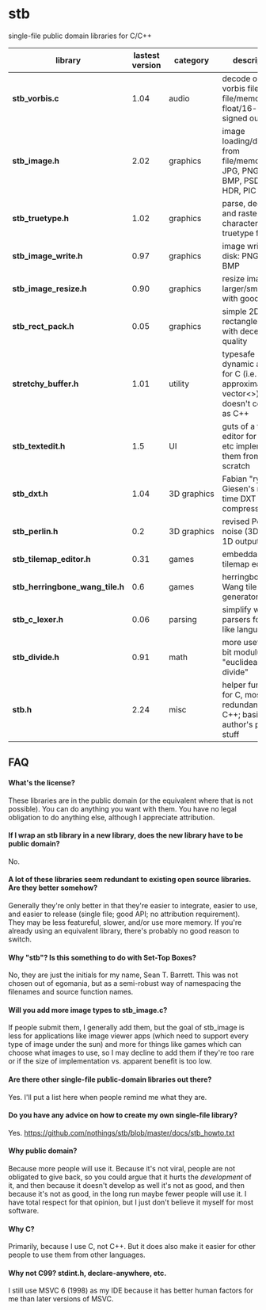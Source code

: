 stb
===

single-file public domain libraries for C/C++

library    | lastest version | category | description
--------------------- | ---- | -------- | --------------------------------
**stb_vorbis.c** | 1.04 | audio | decode ogg vorbis files from file/memory to float/16-bit signed output
**stb_image.h** | 2.02 | graphics | image loading/decoding from file/memory: JPG, PNG, TGA, BMP, PSD, GIF, HDR, PIC
**stb_truetype.h** | 1.02 | graphics | parse, decode, and rasterize characters from truetype fonts
**stb_image_write.h** | 0.97 | graphics | image writing to disk: PNG, TGA, BMP
**stb_image_resize.h** | 0.90 | graphics | resize images larger/smaller with good quality
**stb_rect_pack.h** | 0.05 | graphics | simple 2D rectangle packer with decent quality
**stretchy_buffer.h** | 1.01 | utility | typesafe dynamic array for C (i.e. approximation to vector<>), doesn't compile as C++
**stb_textedit.h** | 1.5 | UI | guts of a text editor for games etc implementing them from scratch
**stb_dxt.h** | 1.04 | 3D&nbsp;graphics | Fabian "ryg" Giesen's real-time DXT compressor
**stb_perlin.h** | 0.2 | 3D&nbsp;graphics | revised Perlin noise (3D input, 1D output)
**stb_tilemap_editor.h** | 0.31 | games | embeddable tilemap editor
**stb_herringbone_wang_tile.h** | 0.6 | games | herringbone Wang tile map generator
**stb_c_lexer.h** | 0.06 | parsing | simplify writing parsers for C-like languages
**stb_divide.h** | 0.91 | math | more useful 32-bit modulus e.g. "euclidean divide"
**stb.h** | 2.24 | misc | helper functions for C, mostly redundant in C++; basically author's personal stuff

FAQ
---

#### What's the license?

These libraries are in the public domain (or the equivalent where that is not
possible). You can do anything you want with them. You have no legal obligation
to do anything else, although I appreciate attribution.

#### If I wrap an stb library in a new library, does the new library have to be public domain?

No.

#### A lot of these libraries seem redundant to existing open source libraries. Are they better somehow?

Generally they're only better in that they're easier to integrate,
easier to use, and easier to release (single file; good API; no
attribution requirement). They may be less featureful, slower,
and/or use more memory. If you're already using an equivalent
library, there's probably no good reason to switch.

#### Why "stb"? Is this something to do with Set-Top Boxes?

No, they are just the initials for my name, Sean T. Barrett.
This was not chosen out of egomania, but as a semi-robust
way of namespacing the filenames and source function names.

#### Will you add more image types to stb_image.c?

If people submit them, I generally add them, but the goal of stb_image
is less for applications like image viewer apps (which need to support
every type of image under the sun) and more for things like games which
can choose what images to use, so I may decline to add them if they're
too rare or if the size of implementation vs. apparent benefit is too low.

#### Are there other single-file public-domain libraries out there?

Yes. I'll put a list here when people remind me what they are.

#### Do you have any advice on how to create my own single-file library?

Yes. https://github.com/nothings/stb/blob/master/docs/stb_howto.txt

#### Why public domain?

Because more people will use it. Because it's not viral, people
are not obligated to give back, so you could argue that it hurts
the *development* of it, and then because it doesn't develop as
well it's not as good, and then because it's not as good, in the
long run maybe fewer people will use it. I have total respect for
that opinion, but I just don't believe it myself for most software.

#### Why C?

Primarily, because I use C, not C++. But it does also make it easier
for other people to use them from other languages.

#### Why not C99? stdint.h, declare-anywhere, etc.

I still use MSVC 6 (1998) as my IDE because it has better human factors
for me than later versions of MSVC.
